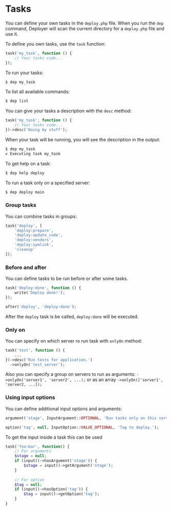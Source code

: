 # Tasks

You can define your own tasks in the `deploy.php` file.
When you run the `dep` command, Deployer will scan the current directory for a `deploy.php` file and use it.

To define you own tasks, use the `task` function:

``` php
task('my_task', function () {
    // Your tasks code...
});
```

To run your tasks:

``` sh
$ dep my_task
```

To list all available commands:

``` sh
$ dep list
```

You can give your tasks a description with the `desc` method:

``` php
task('my_task', function () {
    // Your tasks code...
})->desc('Doing my stuff');
```

When your task will be running, you will see the description in the output:

``` sh
$ dep my_task
✔ Executing task my_task
```

To get help on a task:

``` sh
$ dep help deploy
```

To run a task only on a specified server:

``` sh
$ dep deploy main
```


### Group tasks

You can combine tasks in groups:

``` php
task('deploy', [
    'deploy:prepare',
    'deploy:update_code',
    'deploy:vendors',
    'deploy:symlink',
    'cleanup'
]);
```


### Before and after

You can define tasks to be run before or after some tasks.

``` php
task('deploy:done', function () {
    write('Deploy done!');
});

after('deploy', 'deploy:done');
```

After the `deploy` task is be called, `deploy:done` will be executed.

### Only on

You can specify on which server ro run task with `onlyOn` method:

``` php
task('test', function () {
    ...
})->desc('Run tests for application.')
  ->onlyOn('test_server');
```

Also you can specify a group on servers to run as arguments: `->onlyOn('server1', 'server2', ...);` or as an array `->onlyOn(['server1', 'server2, ...]);`

### Using input options

You can define additional input options and arguments:

``` php
argument('stage', InputArgument::OPTIONAL, 'Run tasks only on this server or group of servers.');

option('tag', null, InputOption::VALUE_OPTIONAL, 'Tag to deploy.');
```

To get the input inside a task this can be used

``` php
task('foo:bar', function() {
    // For arguments
    $stage = null;
    if (input()->hasArgument('stage')) {
        $stage = input()->getArgument('stage');
    }
    
    // For option
    $tag = null;
    if (input()->hasOption('tag')) {
        $tag = input()->getOption('tag');
    }
}
```
